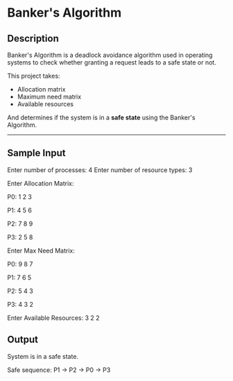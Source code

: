 # Banker's Algorithm

##  Description

Banker's Algorithm is a deadlock avoidance algorithm used in operating systems to check whether granting a request leads to a safe state or not.

This project takes:
- Allocation matrix
- Maximum need matrix
- Available resources

And determines if the system is in a **safe state** using the Banker's Algorithm.

---

##  Sample Input
Enter number of processes:  4
Enter number of resource types:  3

Enter Allocation Matrix:

P0:  1 2 3

P1:  4 5 6

P2:  7 8 9

P3:  2 5 8

Enter Max Need Matrix:

P0:  9 8 7 

P1:  7 6 5

P2:  5 4 3

P3:  4 3 2

Enter Available Resources:
 3 2 2

 ## Output
 System is in a safe state.
 
 Safe sequence: P1 -> P2 -> P0 -> P3
